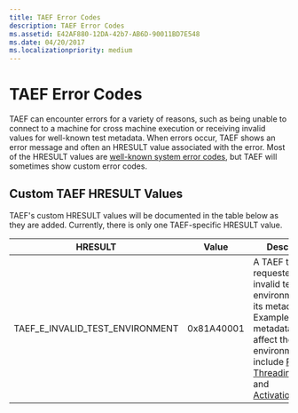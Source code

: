 ```yaml
---
title: TAEF Error Codes
description: TAEF Error Codes
ms.assetid: E42AF880-12DA-42b7-AB6D-90011BD7E548
ms.date: 04/20/2017
ms.localizationpriority: medium
---
```


# TAEF Error Codes


TAEF can encounter errors for a variety of reasons, such as being unable to connect to a machine for cross machine execution or receiving invalid values for well-known test metadata. When errors occur, TAEF shows an error message and often an HRESULT value associated with the error. Most of the HRESULT values are [well-known system error codes](https://msdn.microsoft.com/library/ms681381.aspx), but TAEF will sometimes show custom error codes.

## <span id="Custom_TAEF_HRESULT_Values"></span><span id="custom_taef_hresult_values"></span><span id="CUSTOM_TAEF_HRESULT_VALUES"></span>Custom TAEF HRESULT Values


TAEF's custom HRESULT values will be documented in the table below as they are added. Currently, there is only one TAEF-specific HRESULT value.

| HRESULT                             | Value      | Description                                                                                                                                                                                                                                    |
|-------------------------------------|------------|------------------------------------------------------------------------------------------------------------------------------------------------------------------------------------------------------------------------------------------------|
| TAEF\_E\_INVALID\_TEST\_ENVIRONMENT | 0x81A40001 | A TAEF test requested an invalid test environment via its metadata. Examples of metadata that affect the test environment include [RunAs](runas.md), [ThreadingModel](threading-models.md), and [ActivationContext](activation-context.md). |

 

 

 





